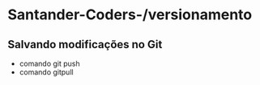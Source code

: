 # Santander-Coders-/versionamento

## Salvando modificações no Git

* comando git push
* comando gitpull
